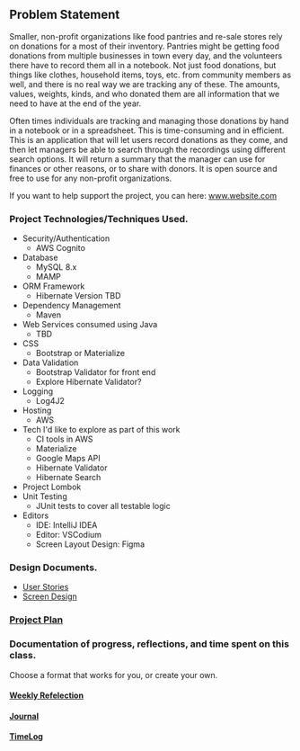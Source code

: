 ## Problem Statement

Smaller, non-profit organizations like food pantries and re-sale stores rely on donations
for a most of their inventory. Pantries might be getting food donations from multiple
businesses in town every day, and the volunteers there have to record them all in a
notebook. Not just food donations, but things like clothes, household items, toys, etc. from community
members as well, and there is no real way we are tracking any of these. The amounts,
values, weights, kinds, and who donated them are all information that we need to have at
the end of the year.

Often times individuals are tracking and managing those donations by hand in a notebook or in
a spreadsheet. This is time-consuming and in efficient. This is an application that will let users record
donations as they come, and then let managers be able to search through the recordings
using different search options. It will return a summary that the manager can use for
finances or other reasons, or to share with donors. It is open source and free to use for any non-profit
organizations. 

If you want to help support the project, you can here: www.website.com


### Project Technologies/Techniques Used.

* Security/Authentication
    * AWS Cognito
* Database
    * MySQL 8.x
    * MAMP
* ORM Framework
    * Hibernate Version TBD
* Dependency Management
    * Maven
* Web Services consumed using Java
    * TBD
* CSS
    * Bootstrap or Materialize
* Data Validation
    * Bootstrap Validator for front end
    * Explore Hibernate Validator?
* Logging
    * Log4J2
* Hosting
    * AWS
* Tech I'd like to explore as part of this work
    * CI tools in AWS
    * Materialize
    * Google Maps API
    * Hibernate Validator
    * Hibernate Search
* Project Lombok
* Unit Testing
    * JUnit tests to cover all testable logic
* Editors
    * IDE: IntelliJ IDEA
    * Editor: VSCodium
    * Screen Layout Design: Figma



### Design Documents.

* [User Stories](DesignDocuments/UserStories)
* [Screen Design](DesignDocuments/Screens.md)

### [Project Plan](ProjectPlan.md)

### Documentation of progress, reflections, and time spent on this class.
Choose a format that works for you, or create your own.

#### [Weekly Refelection](WeeklyReflection.md)
#### [Journal](Journal.md)
#### [TimeLog](TimeLog.md)